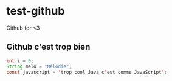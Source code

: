 # test-github
Github for &lt;3

## Github c'est trop bien

```java
int i = 0;
String melo = "Mélodie";
const javascript = 'trop cool Java c'est comme JavaScript';
```
